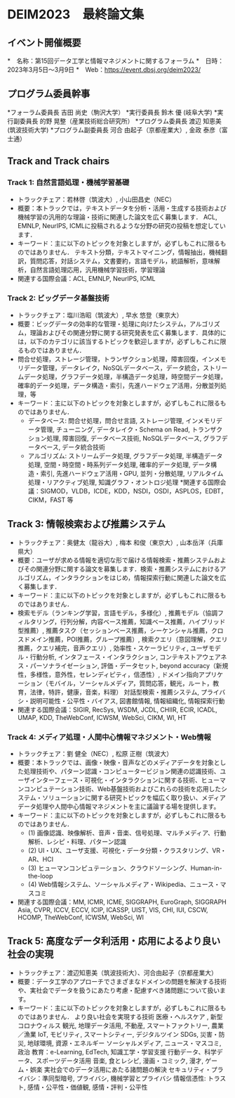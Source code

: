# DEIM2023　最終論文集

## イベント開催概要
*　名称：第15回データ工学と情報マネジメントに関するフォーラム
*　日時：2023年3月5日〜3月9日
*　Web：https://event.dbsj.org/deim2023/

## プログラム委員幹事
*フォーラム委員長	吉田 尚史（駒沢大学）
*実行委員長	鈴木 優 (岐阜大学)
*実行副委員長	的野 晃整（産業技術総合研究所）
*プログラム委員長	渡辺 知恵美 (筑波技術大学)
*プログラム副委員長	河合 由起子（京都産業大）, 金政 泰彦（富士通）

## Track and Track chairs
### Track 1: 自然言語処理・機械学習基礎
* トラックチェア：若林啓（筑波大）, 小山田昌史（NEC）
* 概要：本トラックでは，テキストデータを分析・活用・生成する技術および機械学習の汎用的な理論・技術に関連した論文を広く募集します．
ACL, EMNLP, NeurIPS, ICMLに投稿されるような分野の研究の投稿を想定しています．
* キーワード：主に以下のトピックを対象としますが，必ずしもこれに限るものではありません．
テキスト分類，テキストマイニング，情報抽出，機械翻訳，質問応答，対話システム，文書要約，言語モデル，統語解析，意味解析，自然言語処理応用，汎用機械学習技術，学習理論​​
* 関連する国際会議：ACL, EMNLP, NeurIPS, ICML

### Track 2: ビッグデータ基盤技術
* トラックチェア：塩川浩昭（筑波大）, 早水 悠登（東京大）
* 概要：ビッグデータの効率的な管理・処理に向けたシステム，アルゴリズム，理論およびその関連分野に関する研究発表を広く募集します．具体的には，以下のカテゴリに該当するトピックを歓迎しますが，必ずしもこれに限るものではありません．
* 問合せ処理，ストレージ管理，トランザクション処理，障害回復，インメモリデータ管理，データレイク，NoSQLデータベース，データ統合，ストリームデータ処理，グラフデータ処理，半構造データ処理，時空間データ処理，確率的データ処理，データ構造・索引，先進ハードウェア活用，分散並列処理，等​​
* キーワード：主に以下のトピックを対象としますが，必ずしもこれに限るものではありません．
  * データベース: 問合せ処理，問合せ言語, ストレージ管理, インメモリデータ管理, チューニング, データレイク・Schema on Read, トランザクション処理, 障害回復, データベース技術, NoSQLデータベース, グラフデータベース, データ統合技術
  * アルゴリズム: ストリームデータ処理, グラフデータ処理, 半構造データ処理, 空間・時空間・時系列データ処理, 確率的データ処理, データ構造・索引, 先進ハードウェア活用・GPU, 並列・分散処理, リアルタイム処理・リアクティブ処理, 知識グラフ・オントロジ処理
*関連する国際会議：SIGMOD，VLDB，ICDE，KDD，NSDI，OSDI，ASPLOS，EDBT，CIKM，FAST 等​​​​
## Track 3: 情報検索および推薦システム
* トラックチェア：奥健太（龍谷大）, 梅本 和俊（東京大）, 山本岳洋（兵庫県大）
* 概要：ユーザが求める情報を適切な形で届ける情報検索・推薦システムおよびその関連分野に関する論文を募集します．検索・推薦システムにおけるアルゴリズム，インタラクションをはじめ，情報探索行動に関連した論文を広く募集します．
* キーワード：主に以下のトピックを対象としますが，必ずしもこれに限るものではありません．
 * 検索モデル（ランキング学習，言語モデル，多様化）, 推薦モデル（協調フィルタリング，行列分解，内容ベース推薦，知識ベース推薦，ハイブリッド型推薦）, 推薦タスク（セッションベース推薦，シーケンシャル推薦，クロスドメイン推薦，POI推薦，グループ推薦）, 検索クエリ（意図理解，クエリ推薦，クエリ補完，音声クエリ）, 効率性・スケーラビリティ, ユーザモデル・行動分析, インタフェース・インタラクション, コンテキストアウェアネス・パーソナライゼーション, 評価・データセット, beyond accuracy（新規性，多様性，意外性，セレンディピティ，信憑性）, ドメイン指向アプリケーション（モバイル，ソーシャルメディア，質問応答，観光，ルート，教育，法律，特許，健康，音楽，料理）
対話型検索・推薦システム, プライバシ・説明可能性・公平性・バイアス, 図書館情報, 情報組織化, 情報探索行動
* 関連する国際会議：SIGIR, RecSys, WSDM, JCDL, CHIIR, ECIR, ICADL, UMAP, KDD, TheWebConf, ICWSM, WebSci, CIKM, WI, HT

### Track 4: メディア処理・人間中心情報マネジメント・Web情報
* トラックチェア：劉 健全（NEC）​​, 松原 正樹（筑波大）
* 概要：本トラックでは、画像・映像・音声などのメディアデータを対象とした処理技術や、パターン認識・コンピュータービジョン関連の認識技術、ユーザインターフェース・可視化・インタラクションに関する技術、ヒューマンコンピュテーション技術、Web基盤技術およびこれらの技術を応用したシステム・ソリューションに関する研究トピックを幅広く取り扱い、メディアデータ処理や人間中心情報マネジメントを主に議論する場を提供します。
* キーワード：主に以下のトピックを対象としますが，必ずしもこれに限るものではありません．
  * (1) 画像認識、映像解析、音声・音楽、信号処理、マルチメディア、行動解析、レシピ・料理、パターン認識
  * (2) UI・UX、ユーザ支援、可視化・データ分類・クラスタリング、VR・AR、HCI
  * (3) ヒューマンコンピュテーション、クラウドソーシング、Human-in-the-loop
  * (4) Web情報システム、ソーシャルメディア・Wikipedia、ニュース・マスコミ
* 関連する国際会議：MM, ICMR, ICME, SIGGRAPH, EuroGraph, SIGGRAPH Asia, CVPR, ICCV, ECCV, ICIP, ICASSP, UIST, VIS, CHI, IUI, CSCW, HCOMP, TheWebConf, ICWSM, WebSci, WI

## Track 5: 高度なデータ利活用・応用によるより良い社会の実現
* トラックチェア：渡辺知恵美（筑波技術大）、河合由起子（京都産業大）
* 概要：データ工学のアプローチでさまざまなドメインの問題を解決する技術や、実社会でデータを扱うにあたり考慮・配慮すべき諸問題について扱います。
* キーワード：主に以下のトピックを対象としますが，必ずしもこれに限るものではありません．
より良い社会を実現する技術
医療・ヘルスケア , 新型コロナウィルス
観光, 地理データ活用, 不動産, スマートファクトリー, 農業／漁業
IoT, モビリティ, スマートシティー, デジタルツイン
SDGs, 災害・防災, 地球環境, 資源・エネルギー
ソーシャルメディア, ニュース・マスコミ, 政治
教育：e-Learning, EdTech, 知識工学・学習支援
行動データ、科学データ、スポーツデータ活用
音楽, 食とレシピ, 漫画・コミック, 漫才, ゲーム・娯楽
実社会でのデータ活用にあたる諸問題の解決
セキュリティ・プライバシ：準同型暗号, プライバシ, 機械学習とプライバシ
情報信憑性: トラスト, 感情・公平性・価値観, 感情・評判・公平性
